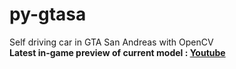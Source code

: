 # py-gtasa
 Self driving car in GTA San Andreas with OpenCV\
**Latest in-game preview of current model : [Youtube](https://youtu.be/Mp2xYXCCBkk)**